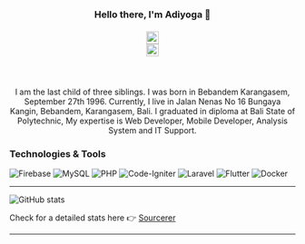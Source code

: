 <h3 align="center">Hello there, I'm Adiyoga 👋</h3>
<h5 align="center">

  <code><a href="https://www.instagram.com/adiyoga27/" title="Instagram Profile"><img width="22" src="https://img.shields.io/badge/<adiyoga27>-%23E4405F.svg?style=for-the-badge&logo=Instagram&logoColor=white"> </a></code>
  <code><a href="https://www.facebook.com/adiyoga27" title="Facebook Profile"><img width="22" src="https://img.shields.io/badge/Facebook-%231877F2.svg?style=for-the-badge&logo=Facebook&logoColor=white"></a></code>
</h5>
<br>
<p align="center">
I am the last child of three siblings. I was born in Bebandem Karangasem, September 27th 1996. Currently, I live in Jalan Nenas No 16 Bungaya Kangin, Bebandem, Karangasem, Bali. I graduated in diploma at Bali State of Polytechnic, My expertise is Web Developer, Mobile Developer, Analysis System and IT Support.
</p>

### Technologies & Tools
![Firebase](https://img.shields.io/badge/firebase-%23039BE5.svg?style=for-the-badge&logo=firebase)
![MySQL](https://img.shields.io/badge/mysql-%2300f.svg?style=for-the-badge&logo=mysql&logoColor=white)
![PHP](https://img.shields.io/badge/php-%23777BB4.svg?style=for-the-badge&logo=php&logoColor=white)
![Code-Igniter](https://img.shields.io/badge/CodeIgniter-%23EF4223.svg?style=for-the-badge&logo=codeIgniter&logoColor=white)
![Laravel](https://img.shields.io/badge/laravel-%23FF2D20.svg?style=for-the-badge&logo=laravel&logoColor=white)
![Flutter](https://img.shields.io/badge/Flutter-%2302569B.svg?style=for-the-badge&logo=Flutter&logoColor=white)
![Docker](https://img.shields.io/badge/docker-%230db7ed.svg?style=for-the-badge&logo=docker&logoColor=white)


---

![GitHub stats](https://github-readme-stats.vercel.app/api?username=adiyoga27&show_icons=true&hide_border=true)

Check for a detailed stats here :point_right: [Sourcerer](https://sourcerer.io/adiyoga27)

---
<!--
**adiyoga27/adiyoga27** is a ✨ _special_ ✨ repository because its `README.md` (this file) appears on your GitHub profile.

Here are some ideas to get you started:

- 🔭 I’m currently working on ...
- 🌱 I’m currently learning ...
- 👯 I’m looking to collaborate on ...
- 🤔 I’m looking for help with ...
- 💬 Ask me about ...
- 📫 How to reach me: ...
- 😄 Pronouns: ...
- ⚡ Fun fact: ...
-->
